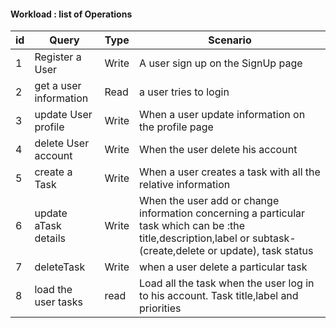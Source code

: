 

#### Workload : list of Operations

| id   | Query                  | Type  | Scenario                                                     |
| ---- | ---------------------- | ----- | ------------------------------------------------------------ |
| 1    | Register a User        | Write | A user sign up on the SignUp page                            |
| 2    | get a user information | Read  | a user tries to login                                        |
| 3    | update User profile    | Write | When a user update information on the profile page           |
| 4    | delete User account    | Write | When the user delete his account                             |
| 5    | create a Task          | Write | When a user creates a task with all the relative information |
| 6    | update aTask details   | Write | When the user add or change information concerning a particular task which can be :the title,description,label or subtask-(create,delete or update), task status |
| 7    | deleteTask             | Write | when a user delete a particular task                         |
| 8    | load the user tasks    | read  | Load all the task when the user log in to his account. Task title,label and priorities |



